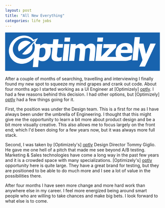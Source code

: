 ```yaml
---
layout: post
title: "All New Everything"
categories: life jobs
---
```


![Optimizely](/src/img/optimizely.png)

After a couple of months of searching, travelling and interviewing I finally found my new spot to squeeze my mind grapes and crank out code. About four months ago I started working as a UI Engineer at [Optimizely] [optly]. I had a few reasons behind this decision. I had other options, but [Optimizely] [optly] had a few things going for it.


First, the position was under the Design team. This is a first for me as I have always been under the umbrella of Engineering. I thought that this might give me the opportunity to learn a bit more about product design and be a bit more visually creative. This also allows me to focus largely on the front end; which I'd been doing for a few years now, but it was always more full stack.


Second, I was taken by [Optimizely's] [optly] Design Director Tommy Giglio. He gave me one hell of a pitch that made me see beyond A/B testing. Marketing & Sales technologies have come a long way in the past few years and it is a crowded space with many specializations. [Optimizely's] [optly] opportunity here is quite large. They have a great brand for testing, but they are positioned to be able to do much more and I see a lot of value in the possibilities there.


After four months I have seen more change and more hard work than anywhere else in my career. I feel more energized being around smart people who are willing to take chances and make big bets. I look forward to what else is to come.

[optly]: http://optimizely.com "Optimizely"
